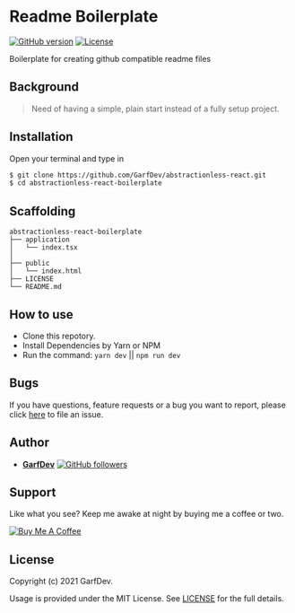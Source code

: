 # Readme Boilerplate

[![GitHub version](https://img.shields.io/badge/version-v1.0.0-blue.svg)](https://github.com/GarfDev/abstractionless-react)
[![License](https://img.shields.io/github/license/yilber/readme-boilerplate.svg)](https://github.com/GarfDev/abstractionless-react/blob/main/LICENSE)

Boilerplate for creating github compatible readme files

## Background

> Need of having a simple, plain start instead of a fully setup project.

## Installation

Open your terminal and type in

```sh
$ git clone https://github.com/GarfDev/abstractionless-react.git
$ cd abstractionless-react-boilerplate
```

## Scaffolding

```text
abstractionless-react-boilerplate
├── application
│   └── index.tsx
│
├── public
│   └── index.html
├── LICENSE
└── README.md
```

## How to use

- Clone this repotory.
- Install Dependencies by Yarn or NPM
- Run the command: `yarn dev` || `npm run dev`

## Bugs

If you have questions, feature requests or a bug you want to report, please click [here](https://github.com/GarfDev/abstractionless-react/issues) to file an issue.

## Author

- [**GarfDev**](https://www.garfdev.space/) [![GitHub followers](https://img.shields.io/github/followers/yilber.svg?style=social)](https://github.com/GarfDev)

## Support

Like what you see? Keep me awake at night by buying me a coffee or two.

<a href="https://www.buymeacoffee.com/garfdev" target="_blank"><img src="https://www.buymeacoffee.com/assets/img/custom_images/orange_img.png" alt="Buy Me A Coffee" style="height: auto !important;width: auto !important;"></a>

## License

Copyright (c) 2021 GarfDev.

Usage is provided under the MIT License. See [LICENSE](https://github.com/GarfDev/abstractionless-react/blob/master/LICENSE) for the full details.
